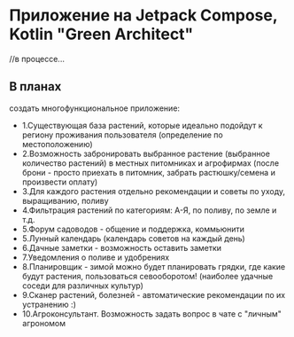 # Приложение на Jetpack Compose, Kotlin "Green Architect" 
//в процессе...
## В планах
создать многофункциональное приложение:
- 1.Существующая база растений, которые идеально подойдут к региону проживания пользователя (определение по местоположению)
- 2.Возможность забронировать выбранное растение (выбранное количество растений) в местных питомниках и агрофирмах (после брони - просто приехать в питомник, забрать растюшку/семена и произвести оплату)
- 3.Для каждого растения отдельно рекомендации и советы по уходу, выращиванию, поливу
- 4.Фильтрация растений по категориям: А-Я, по поливу, по земле и т.д.
- 5.Форум садоводов - общение и поддержка, коммьюнити
- 5.Лунный календарь (календарь советов на каждый день)
- 6.Дачные заметки - возможность оставить заметки
- 7.Уведомления о поливе и удобрениях
- 8.Планировщик - зимой можно будет планировать грядки, где какие будут растения, пользоваться севооборотом! (наиболее удачные соседи для различных культур)
- 9.Сканер растений, болезней - автоматические рекомендации по их устранению :)
- 10.Агроконсультант. Возможность задать вопрос в чате с "личным" агрономом

